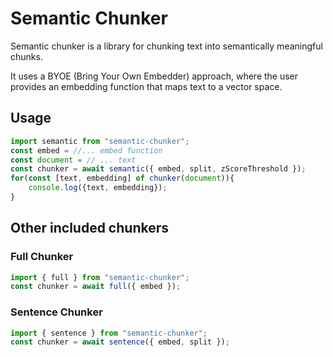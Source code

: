 # Semantic Chunker

Semantic chunker is a library for chunking text into semantically meaningful chunks.

It uses a BYOE (Bring Your Own Embedder) approach, where the user provides an embedding function that maps text to a vector space.

## Usage

```javascript
import semantic from "semantic-chunker";
const embed = //... embed function
const document = // ... text
const chunker = await semantic({ embed, split, zScoreThreshold });
for(const [text, embedding] of chunker(document)){
    console.log({text, embedding});
}
```

## Other included chunkers

### Full Chunker

```javascript
import { full } from "semantic-chunker";
const chunker = await full({ embed });
```

### Sentence Chunker

```javascript
import { sentence } from "semantic-chunker";
const chunker = await sentence({ embed, split });
```
